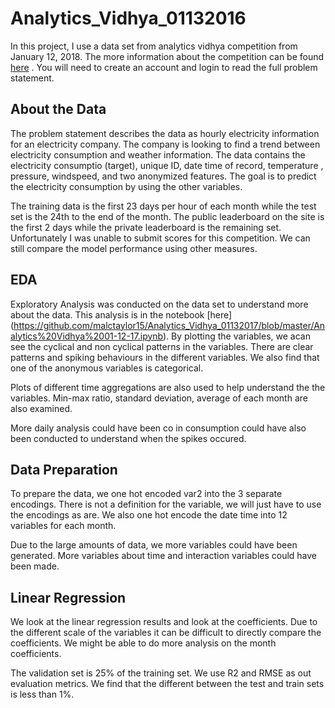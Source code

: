 # Analytics_Vidhya_01132016

In this project, I use a data set from analytics vidhya competition from January 12, 2018. The more information about the competition can be found [here](https://datahack.analyticsvidhya.com/contest/analytics-vidhya-hiring-hackathon/) .
You will need to create an account and login to read the full problem statement.  


## About the Data 
The problem statement describes the data as hourly electricity information for an electricity company. The company is looking to find a trend between electricity consumption and weather information. The data contains the electricity consumptio (target), unique ID, date time of record, temperature , pressure, windspeed, and two anonymized features. 
The goal is to predict the electricity consumption by using the other variables. 

The training data is the first 23 days per hour of each month while the test set is the 24th to the end of the month. 
The public leaderboard on the site is the first 2 days while the private leaderboard is the remaining set. 
Unfortunately I was unable to submit scores for this competition. We can still compare the model performance using other measures. 

## EDA 
Exploratory Analysis was conducted on the data set to understand more about the data. This analysis is in the notebook [here] (https://github.com/malctaylor15/Analytics_Vidhya_01132017/blob/master/Analytics%20Vidhya%2001-12-17.ipynb). By plotting the variables, we acan see the cyclical and non cyclical patterns in the variables. There are clear patterns and spiking behaviours in the different variables. We also find that one of the anonymous variables is categorical.  

Plots of different time aggregations are also used to help understand the the variables. Min-max ratio, standard deviation, average of each month are also examined. 

More daily analysis could have been co in consumption could have also been conducted to understand when the spikes occured.   

## Data Preparation

To prepare the data, we one hot encoded var2 into the 3 separate encodings. There is not a definition for the variable, we will just have to use the encodings as are. 
We also one hot encode the date time into 12 variables for each month. 

Due to the large amounts of data, we more variables could have been generated. More variables about time and interaction variables could have been made. 

## Linear Regression 

We look at the linear regression results and look at the coefficients. Due to the different scale of the variables it can be difficult to directly compare the coefficients. We might be able to do more analysis on the month coefficients.

The validation set is 25% of the training set. We use R2 and RMSE as out evaluation metrics. We find that the different between the test and train sets is less than 1%. 




